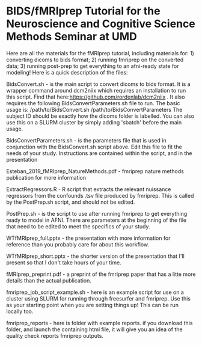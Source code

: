 # BIDS/fMRIprep Tutorial for the Neuroscience and Cognitive Science Methods Seminar at UMD

Here are all the materials for the fMRIprep tutorial, including materials for: 1) converting dicoms to bids format; 2) running fmriprep on the converted data; 3) running post-prep to get everything to an afni-ready state for modeling! Here is a quick description of the files: 

BidsConvert.sh - is the main script to convert dicoms to bids format. It is a wrapper command around dcm2niix which requires an installation to run this script. Find that here:https://github.com/rordenlab/dcm2niix . It also requires the following BidsConvertParameters.sh file to run. The basic usage is: /path/to/BidsConvert.sh /path/to/BidsConvertParameters <subject id>
The subject ID should be exactly how the dicoms folder is labelled. You can also use this on a SLURM cluster by simply adding 'sbatch' before the main usage. 
  
BidsConvertParameters.sh - is the parameters file that is used in conjunction with the BidsConvert.sh script above. Edit this file to fit the needs of your study. Instructions are contained within the script, and in the presentation

Esteban_2019_fMRIprep_NatureMethods.pdf - fmriprep nature methods publication for more information

ExtractRegressors.R - R script that extracts the relevant nuissance regressors from the confounds .tsv file produced by fmriprep. This is called by the PostPrep.sh script, and should not be edited. 

PostPrep.sh - is the script to use after running fmriprep to get everything ready to model in AFNI. There are parameters at the beginning of the file that need to be edited to meet the specifics of your study.

WTfMRIprep_full.pptx - the presentation with more information for reference than you probably care for about this workflow.

WTfMRIprep_short.pptx - the shorter version of the presentation that I'll present so that I don't take hours of your time.

fMRIprep_preprint.pdf - a preprint of the fmriprep paper that has a litte more details than the actual publication.

fmriprep_job_script_example.sh - here is an example script for use on a cluster using SLURM for running through freesurfer and fmriprep. Use this as your starting point when you are setting things up! This can be run locally too.

fmriprep_reports - here is folder with example reports. if you download this folder, and launch the containing html file, it will give you an idea of the quality check reports fmriprep outputs. 
